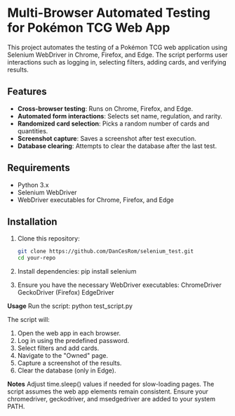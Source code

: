 # Multi-Browser Automated Testing for Pokémon TCG Web App

This project automates the testing of a Pokémon TCG web application using Selenium WebDriver in Chrome, Firefox, and Edge. The script performs user interactions such as logging in, selecting filters, adding cards, and verifying results.

## Features
- **Cross-browser testing**: Runs on Chrome, Firefox, and Edge.
- **Automated form interactions**: Selects set name, regulation, and rarity.
- **Randomized card selection**: Picks a random number of cards and quantities.
- **Screenshot capture**: Saves a screenshot after test execution.
- **Database clearing**: Attempts to clear the database after the last test.

## Requirements
- Python 3.x
- Selenium WebDriver
- WebDriver executables for Chrome, Firefox, and Edge

## Installation
1. Clone this repository:
   ```sh
   git clone https://github.com/DanCesRom/selenium_test.git
   cd your-repo
2. Install dependencies:
pip install selenium

3. Ensure you have the necessary WebDriver executables:
ChromeDriver
GeckoDriver (Firefox)
EdgeDriver

**Usage**
Run the script:
python test_script.py

The script will:

1. Open the web app in each browser.
2. Log in using the predefined password.
3. Select filters and add cards.
4. Navigate to the "Owned" page.
5. Capture a screenshot of the results.
6. Clear the database (only in Edge).

**Notes**
Adjust time.sleep() values if needed for slow-loading pages.
The script assumes the web app elements remain consistent.
Ensure your chromedriver, geckodriver, and msedgedriver are added to your system PATH.
